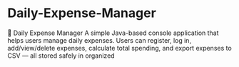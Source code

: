 # Daily-Expense-Manager
💸 Daily Expense Manager A simple Java-based console application that helps users manage daily expenses. Users can register, log in, add/view/delete expenses, calculate total spending, and export expenses to CSV — all stored safely in organized
